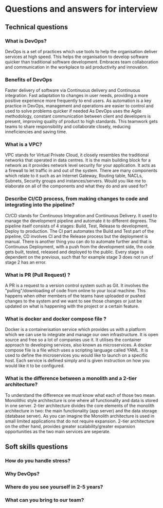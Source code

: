 # Questions and answers for interview

## Technical questions

### What is DevOps?
DevOps is a set of practices which use tools to help the organisation deliver services at high speed.
This helps the organisation to develop software quicker than traditional software development.
Embraces team collaboration and communication in the workplace to aid productivity and innovation.

### Benefits of DevOps
Faster delivery of software via Continuous delivery and Continuous integration. 
Fast adaptation to changes in user needs, providing a more positive experience more frequently to end users.
As automation is a key practice in DevOps, management and operations are easier to control and used to solve problems 
quicker if needed
As DevOps uses the Agile methodology, constant communication between client and developers is present,
improving quality of product to high standards.
This teamwork gets teams to share responsibility and collaborate closely, reducing inneficiencies and saving
time.
### What is a VPC?
VPC stands for Virtual Private Cloud, it closely resembles the traditional networks that operated in data centres. It is the main building block for a network as it provides network level security for your application. It acts as a firewall to let traffic in and out of the system. There are many components which relate to it such as an Internet Gateway, Routing table, NACLs, Subnets, Security groups and instances/servers. Would you like me to elaborate on all of the components and what they do and are used for?

### Describe CI/CD process, from making changes to code and integrating into the pipeline?
CI/CD stands for Continuous Integration and Continuous Delivery. It used to manage the development pipeline and automate it to different degrees. The pipeline itself consists of 4 stages: Build, Test, Release to development, Deploy to production. The CI part automates the Build and Test part of the pipeline, CD involves CI and the Release process but the deployment is manual. There is another thing you can do to automate further and that is Continuous Deployment, with a push from the development side, the code gets built, tested, released and deployed to the public. Every stage is dependent on the previous, such that for example stage 3 does not run of stage 2 has an error.

### What is PR (Pull Request) ?
A PR is a request to a version control system such as Git. It involves the "pulling"/downloading of code from online to your local machine. This happens when other members of the teams have uploaded or pushed changes to the system and we want to see those changes or just be updated on what is happening with the project or a certain feature.

### What is docker and docker compose file ?
Docker is a containerisation service which provides us with a platform which we can use to integrate and manage our own infrastructure. It is open source and free so a lot of companies use it. It utilises the container approach to developing services, also known as microservices. A docker compose file is a file which uses a scripting language called YAML. It is used to define the microservices you would like to launch on a specific host. Each service is defined simply and is given instruction on how you would like it to be configured.
### What is the difference between a monolith and a 2-tier architecture?
To understand the difference we must know what each of those two mean. Monolithic style architecture is one where all functionality and data is stored in one server. 2-tier architecture divides the core elements of the monolith architecture in two: the main functionality (app server) and the data storage (database server). As you can imagine the Monolith architecture is used in small limited applications that do not require expansion. 2-tier architecture on the other hand, provides greater scalability/greater expansion opportunities as the two main services are seperate.
## Soft skills questions

### How do you handle stress?

### Why DevOps?

### Where do you see yourself in 2-5 years?

### What can you bring to our team?
